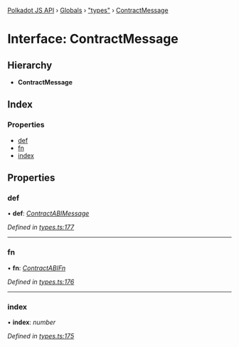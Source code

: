 [Polkadot JS API](../README.md) › [Globals](../globals.md) › ["types"](../modules/_types_.md) › [ContractMessage](_types_.contractmessage.md)

# Interface: ContractMessage

## Hierarchy

* **ContractMessage**

## Index

### Properties

* [def](_types_.contractmessage.md#def)
* [fn](_types_.contractmessage.md#fn)
* [index](_types_.contractmessage.md#index)

## Properties

###  def

• **def**: *[ContractABIMessage](_types_.contractabimessage.md)*

*Defined in [types.ts:177](https://github.com/polkadot-js/api/blob/8d3cb72189/packages/api-contract/src/types.ts#L177)*

___

###  fn

• **fn**: *[ContractABIFn](_types_.contractabifn.md)*

*Defined in [types.ts:176](https://github.com/polkadot-js/api/blob/8d3cb72189/packages/api-contract/src/types.ts#L176)*

___

###  index

• **index**: *number*

*Defined in [types.ts:175](https://github.com/polkadot-js/api/blob/8d3cb72189/packages/api-contract/src/types.ts#L175)*
